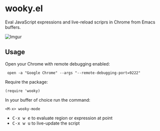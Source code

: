 wooky.el
========

Eval JavaScript expressions and live-reload scriprs in Chrome from
Emacs buffers.

![Imgur](http://i.imgur.com/uMJNFjE.png)

## Usage

Open your Chrome with remote debugging enabled:

     open -a "Google Chrome" --args "--remote-debugging-port=9222"

Require the package:

    (require 'wooky)

In your buffer of choice run the command:

    <M-x> wooky-mode

 * <kbd>C-x w e</kbd> to evaluate region or expression at point
 * <kbd>C-x w u</kbd> to live-update the script
